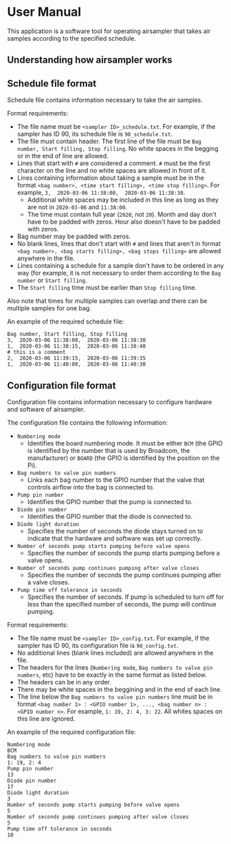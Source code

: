 # User Manual

This application is a software tool for operating airsampler that takes air samples according to the specified schedule. 

## Understanding how airsampler works


## Schedule file format
Schedule file contains information necessary to take the air samples.

Format requirements:

- The file name must be ```<sampler ID>_schedule.txt```. For example, if the sampler has ID 90, its schedule file is ```90_schedule.txt```.
- The file must contain header. The first line of the file must be ```Bag number, Start filling, Stop filling```. No white spaces in the begging or in the end of line are allowed.
- Lines that start with ```#``` are considered a comment. ```#``` must be the first character on the line and no white spaces are allowed in front of it.
- Lines containing information about taking a sample must be in the format ```<bag number>, <time start filling>, <time stop filling>```. For example, ```3,  2020-03-06 11:38:00,  2020-03-06 11:38:30```. 
	- Additional white spaces may be included in this line as long as they are not in ```2020-03-06``` and ```11:38:00```.
	- The time must contain full year (```2020```, not ```20```). Month and day don't have to be padded with zeros. Hour also doesn't have to be padded with zeros.
- Bag number may be padded with zeros.
- No blank lines, lines that don't start with ```#``` and lines that aren't in format ```<bag number>, <bag starts filling>, <bag stops filling>``` are allowed anywhere in the file.
- Lines containing a schedule for a sample don't have to be ordered in any way (for example, it is not necessary to order them according to the ```Bag number``` or ```Start filling```.
- The ```Start filling``` time must be earlier than ```Stop filling``` time.

Also note that times for multiple samples can overlap and there can be multiple samples for one bag.


An example of the required schedule file:

	Bag number, Start filling, Stop filling
	3,  2020-03-06 11:38:00,  2020-03-06 11:38:30
	1,  2020-03-06 11:38:15,  2020-03-06 11:38:40
	# this is a comment
	2,  2020-03-06 11:39:15,  2020-03-06 11:39:35
	1,  2020-03-06 11:40:00,  2020-03-06 11:40:30


## Configuration file format
Configuration file contains information necessary to configure hardware and software of airsampler.

The configuration file contains the following information:

- ```Numbering mode```
	- Identifies the board numbering mode. It must be either ```BCM``` (the GPIO is identified by the number that is used by Broadcom, the manufacturer) or ```BOARD``` (the GPIO is identified by the position on the Pi).
- ```Bag numbers to valve pin numbers```
	- Links each bag number to the GPIO number that the valve that controls airflow into the bag is connected to.
- ```Pump pin number```
	- Identifies the GPIO number that the pump is connected to.
- ```Diode pin number```
	- Identifies the GPIO number that the diode is connected to.
- ```Diode light duration```
	- Specifies the number of seconds the diode stays turned on to indicate that the hardware and software was set up correctly.
- ```Number of seconds pump starts pumping before valve opens```
	- Specifies the number of seconds the pump starts pumping before a valve opens.
- ```Number of seconds pump continues pumping after valve closes```
	- Specifies the number of seconds the pump continues pumping after a valve closes.
- ```Pump time off tolerance in seconds```
	- Specifies the number of seconds. If pump is scheduled to turn off for less than the specified number of seconds, the pump will continue pumping.

Format requirements:

- The file name must be ```<sampler ID>_config.txt```. For example, if the sampler has ID 90, its configuration file is ```90_config.txt```.
- No additional lines (blank lines included) are allowed anywhere in the file. 
- The headers for the lines (```Numbering mode```, ```Bag numbers to valve pin numbers```, etc) have to be exactly in the same format as listed below. 
- The headers can be in any order.
- There may be white spaces in the beggining and in the end of each line.
- The line below the ```Bag numbers to valve pin numbers``` line must be in format ```<bag number 1> : <GPIO number 1>, ..., <bag number n> : <GPIO number n>```. For example, ```1: 19, 2: 4, 3: 22```. All whites spaces on this line are ignored.


An example of the required configuration file:

	Numbering mode
	BCM
	Bag numbers to valve pin numbers
	1: 19, 2: 4
	Pump pin number
	13
	Diode pin number
	17
	Diode light duration
	3
	Number of seconds pump starts pumping before valve opens
	5
	Number of seconds pump continues pumping after valve closes
	5
	Pump time off tolerance in seconds
	10


